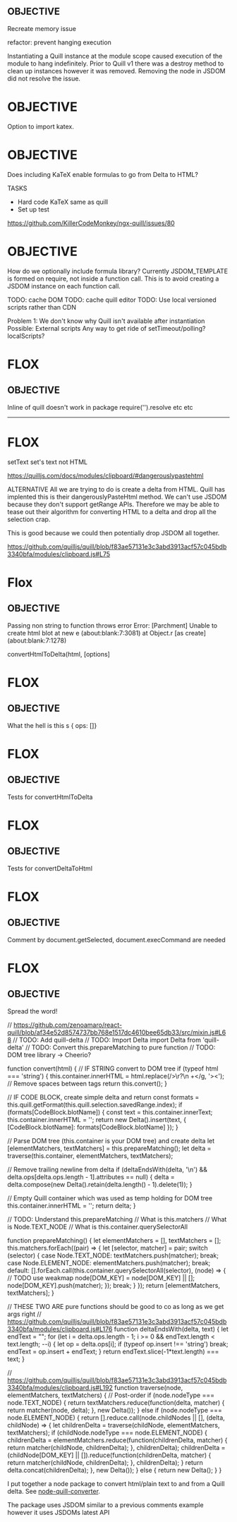 ## OBJECTIVE
Recreate memory issue

refactor: prevent hanging execution

Instantiating a Quill instance at the module scope caused execution
of the module to hang indefinitely. Prior to Quill v1 there was a
destroy method to clean up instances however it was removed.
Removing the node in JSDOM did not resolve the issue.

# OBJECTIVE
Option to import katex.

# OBJECTIVE
Does including KaTeX enable formulas to go
from Delta to HTML?

TASKS
* Hard code KaTeX same as quill
* Set up test


https://github.com/KillerCodeMonkey/ngx-quill/issues/80


# OBJECTIVE
How do we optionally include formula library? Currently JSDOM_TEMPLATE is formed on require, not inside a function call. This is to avoid creating a JSDOM instance on each function call.









TODO: cache DOM
TODO: cache quill editor
TODO: Use local versioned scripts rather than CDN

Problem 1: We don't know why Quill isn't available after instantiation
  Possible: External scripts
  Any way to get ride of setTimeout/polling?
  localScripts?

# FLOX
## OBJECTIVE
Inline of quill doesn't work in package
require('').resolve etc etc

---

# FLOX
setText set's text not HTML

https://quilljs.com/docs/modules/clipboard/#dangerouslypastehtml



ALTERNATIVE
All we are trying to do is create a delta from HTML.
Quill has implented this is their dangerouslyPasteHtml method.
We can't use JSDOM because they don't support getRange APIs.
Therefore we may be able to tease out their algorithm for converting HTML to a delta
and drop all the selection crap.

This is good because we could then potentially drop JSDOM all together.

https://github.com/quilljs/quill/blob/f83ae57131e3c3abd3913acf57c045bdb3340bfa/modules/clipboard.js#L75


# Flox
## OBJECTIVE
Passing non string to function throws error
Error: [Parchment] Unable to create html blot
    at new e (about:blank:7:3081)
    at Object.r [as create] (about:blank:7:1278)

convertHtmlToDelta(html, [options]





# FLOX
## OBJECTIVE
What the hell is this s { ops: []}

# FLOX
## OBJECTIVE
Tests for convertHtmlToDelta

# FLOX
## OBJECTIVE
Tests for convertDeltaToHtml

# FLOX
## OBJECTIVE
Comment by document.getSelected, document.execCommand are needed

# FLOX
## OBJECTIVE
Spread the word!





//  https://github.com/zenoamaro/react-quill/blob/af34e52d8574737bb768e1517dc4610bee65db33/src/mixin.js#L68
// TODO: Add quill-delta
// TODO: Import Delta import Delta from 'quill-delta'
// TODO: Convert this.prepareMatching to pure function
// TODO: DOM tree library -> Cheerio?



function convert(html) {
  // IF STRING convert to DOM tree
  if (typeof html === 'string') {
    this.container.innerHTML = html.replace(/\>\r?\n +\</g, '><'); // Remove spaces between tags
    return this.convert();
  }


  // IF CODE BLOCK, create simple delta and return
  const formats = this.quill.getFormat(this.quill.selection.savedRange.index);
  if (formats[CodeBlock.blotName]) {
    const text = this.container.innerText;
    this.container.innerHTML = '';
    return new Delta().insert(text, { [CodeBlock.blotName]: formats[CodeBlock.blotName] });
  }

  // Parse DOM tree (this.container is your DOM tree) and create delta
  let [elementMatchers, textMatchers] = this.prepareMatching();
  let delta = traverse(this.container, elementMatchers, textMatchers);


  // Remove trailing newline from delta
  if (deltaEndsWith(delta, '\n') && delta.ops[delta.ops.length - 1].attributes == null) {
    delta = delta.compose(new Delta().retain(delta.length() - 1).delete(1));
  }

  // Empty Quill container which was used as temp holding for DOM tree
  this.container.innerHTML = '';
  return delta;
}


// TODO: Understand this.prepareMatching
// What is this.matchers
// What is Node.TEXT_NODE
// What is this.container.querySelectorAll

function prepareMatching() {
  let elementMatchers = [], textMatchers = [];
  this.matchers.forEach((pair) => {
    let [selector, matcher] = pair;
    switch (selector) {
      case Node.TEXT_NODE:
        textMatchers.push(matcher);
        break;
      case Node.ELEMENT_NODE:
        elementMatchers.push(matcher);
        break;
      default:
        [].forEach.call(this.container.querySelectorAll(selector), (node) => {
          // TODO use weakmap
          node[DOM_KEY] = node[DOM_KEY] || [];
          node[DOM_KEY].push(matcher);
        });
        break;
    }
  });
  return [elementMatchers, textMatchers];
}

// THESE TWO ARE pure functions should be good to co as long as we get args right
// https://github.com/quilljs/quill/blob/f83ae57131e3c3abd3913acf57c045bdb3340bfa/modules/clipboard.js#L176
function deltaEndsWith(delta, text) {
  let endText = "";
  for (let i = delta.ops.length - 1; i >= 0 && endText.length < text.length; --i) {
    let op  = delta.ops[i];
    if (typeof op.insert !== 'string') break;
    endText = op.insert + endText;
  }
  return endText.slice(-1*text.length) === text;
}

// https://github.com/quilljs/quill/blob/f83ae57131e3c3abd3913acf57c045bdb3340bfa/modules/clipboard.js#L192
function traverse(node, elementMatchers, textMatchers) {  // Post-order
  if (node.nodeType === node.TEXT_NODE) {
    return textMatchers.reduce(function(delta, matcher) {
      return matcher(node, delta);
    }, new Delta());
  } else if (node.nodeType === node.ELEMENT_NODE) {
    return [].reduce.call(node.childNodes || [], (delta, childNode) => {
      let childrenDelta = traverse(childNode, elementMatchers, textMatchers);
      if (childNode.nodeType === node.ELEMENT_NODE) {
        childrenDelta = elementMatchers.reduce(function(childrenDelta, matcher) {
          return matcher(childNode, childrenDelta);
        }, childrenDelta);
        childrenDelta = (childNode[DOM_KEY] || []).reduce(function(childrenDelta, matcher) {
          return matcher(childNode, childrenDelta);
        }, childrenDelta);
      }
      return delta.concat(childrenDelta);
    }, new Delta());
  } else {
    return new Delta();
  }
}

I put together a node package to convert html/plain text to and from a Quill delta.
See [node-quill-converter](https://www.npmjs.com/package/node-quill-converter).

The package uses JSDOM similar to a previous comments example however it uses JSDOMs latest API




